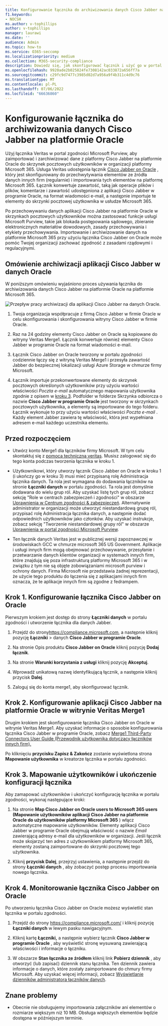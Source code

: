 ```yaml
---
title: Konfigurowanie łącznika do archiwizowania danych Cisco Jabber na platformie Oracle na platformie Microsoft 365
f1.keywords:
- NOCSH
ms.author: v-tophillips
author: v-tophillips
manager: laurawi
ms.date: ''
audience: Admin
ms.topic: how-to
ms.service: O365-seccomp
ms.localizationpriority: medium
ms.collection: M365-security-compliance
description: Dowiedz się, jak skonfigurować łącznik i użyć go w portal zgodności Microsoft Purview, aby zaimportować i zarchiwizować dane z aplikacji Cisco Jabber na platformie Oracle na platformę Microsoft 365.
ms.openlocfilehash: 9920ade2b025824fe7308142ac033872a656ff7a
ms.sourcegitcommit: c29fc9d7477c3985d02d7a956a9f4b311c4d9c76
ms.translationtype: MT
ms.contentlocale: pl-PL
ms.lasthandoff: 07/06/2022
ms.locfileid: "66636860"
---
```

# <a name="set-up-a-connector-to-archive-cisco-jabber-on-oracle-data"></a>Konfigurowanie łącznika do archiwizowania danych Cisco Jabber na platformie Oracle

Użyj łącznika Veritas w portal zgodności Microsoft Purview, aby zaimportować i zarchiwizować dane z platformy Cisco Jabber na platformie Oracle do skrzynek pocztowych użytkowników w organizacji platformy Microsoft 365. Usługa Veritas udostępnia łącznik [Cisco Jabber on Oracle](https://www.veritas.com/insights/merge1/jabber) , który jest skonfigurowany do przechwytywania elementów ze źródła danych innych firm (regularnie) i importowania tych elementów na platformę Microsoft 365. Łącznik konwertuje zawartość, taką jak operacje plików i plików, komentarze i zawartość udostępniona z aplikacji Cisco Jabber w programie Oracle, na format wiadomości e-mail, a następnie importuje te elementy do skrzynki pocztowej użytkownika w usłudze Microsoft 365.

Po przechowywaniu danych aplikacji Cisco Jabber na platformie Oracle w skrzynkach pocztowych użytkowników można zastosować funkcje usługi Microsoft Purview, takie jak blokada postępowania sądowego, zbieranie elektronicznych materiałów dowodowych, zasady przechowywania i etykiety przechowywania. Importowanie i archiwizowanie danych na platformie Microsoft 365 przy użyciu łącznika Cisco Jabber on Oracle może pomóc Twojej organizacji zachować zgodność z zasadami rządowymi i regulacyjnymi.

## <a name="overview-of-archiving-cisco-jabber-on-oracle-data"></a>Omówienie archiwizacji aplikacji Cisco Jabber w danych Oracle

W poniższym omówieniu wyjaśniono proces używania łącznika do archiwizowania danych Cisco Jabber na platformie Oracle na platformie Microsoft 365.

![Przepływ pracy archiwizacji dla aplikacji Cisco Jabber na danych Oracle.](../media/CiscoJabberOnOracleConnectorWorkflow.png)

1. Twoja organizacja współpracuje z firmą Cisco Jabber w firmie Oracle w celu skonfigurowania i skonfigurowania witryny Cisco Jabber w firmie Oracle.

2. Raz na 24 godziny elementy Cisco Jabber on Oracle są kopiowane do witryny Veritas Merge1. Łącznik konwertuje również elementy Cisco Jabber w programie Oracle na format wiadomości e-mail.

3. Łącznik Cisco Jabber on Oracle tworzony w portalu zgodności codziennie łączy się z witryną Veritas Merge1 i przesyła zawartość Jabber do bezpiecznej lokalizacji usługi Azure Storage w chmurze firmy Microsoft.

4. Łącznik importuje przekonwertowane elementy do skrzynek pocztowych określonych użytkowników przy użyciu wartości właściwości *Poczta e-mail* automatycznego mapowania użytkownika zgodnie z opisem w [kroku 3](#step-3-map-users-and-complete-the-connector-setup). Podfolder w folderze Skrzynka odbiorcza o nazwie **Cisco Jabber w programie Oracle** jest tworzony w skrzynkach pocztowych użytkownika, a elementy są importowane do tego folderu. Łącznik wykonuje to przy użyciu wartości właściwości *Poczta e-mail* . Każdy element Jabber zawiera tę właściwość, która jest wypełniana adresem e-mail każdego uczestnika elementu.

## <a name="before-you-begin"></a>Przed rozpoczęciem

- Utwórz konto Merge1 dla łączników firmy Microsoft. W tym celu skontaktuj się z [pomocą techniczną veritas](https://www.veritas.com/content/support/en_US). Musisz zalogować się do tego konta podczas tworzenia łącznika w kroku 1.

- Użytkownikowi, który utworzy łącznik Cisco Jabber on Oracle w kroku 1 (i ukończy go w kroku 3) musi mieć przypisaną rolę Administracja łącznika danych. Ta rola jest wymagana do dodawania łączników na stronie **Łączniki danych** w portalu zgodności. Ta rola jest domyślnie dodawana do wielu grup ról. Aby uzyskać listę tych grup ról, zobacz sekcję "Role w centrach zabezpieczeń i zgodności" w obszarze [Uprawnienia w Centrum zgodności & zabezpieczeń](../security/office-365-security/permissions-in-the-security-and-compliance-center.md#roles-in-the-security--compliance-center). Alternatywnie administrator w organizacji może utworzyć niestandardową grupę ról, przypisać rolę Administracja łącznika danych, a następnie dodać odpowiednich użytkowników jako członków. Aby uzyskać instrukcje, zobacz sekcję "Tworzenie niestandardowej grupy ról" w obszarze [Uprawnienia w portal zgodności Microsoft Purview](microsoft-365-compliance-center-permissions.md#create-a-custom-role-group).

- Ten łącznik danych Veritas jest w publicznej wersji zapoznawczej w środowiskach GCC w chmurze microsoft 365 US Government. Aplikacje i usługi innych firm mogą obejmować przechowywanie, przesyłanie i przetwarzanie danych klientów organizacji w systemach innych firm, które znajdują się poza infrastrukturą platformy Microsoft 365 i w związku z tym nie są objęte zobowiązaniami microsoft purview i ochrony danych. Firma Microsoft nie przedstawia żadnej reprezentacji, że użycie tego produktu do łączenia się z aplikacjami innych firm oznacza, że te aplikacje innych firm są zgodne z fedrampem.

## <a name="step-1-set-up-the-cisco-jabber-on-oracle-connector"></a>Krok 1. Konfigurowanie łącznika Cisco Jabber on Oracle

Pierwszym krokiem jest dostęp do strony **Łączniki danych** w portalu zgodności i utworzenie łącznika dla danych Jabber.

1. Przejdź do strony<https://compliance.microsoft.com>, a następnie kliknij pozycję **Łączniki** >  danych **Cisco Jabber w programie Oracle**.

2. Na stronie Opis produktu **Cisco Jabber on Oracle** kliknij pozycję **Dodaj łącznik**.

3. Na stronie **Warunki korzystania z usługi** kliknij pozycję **Akceptuj**.

4. Wprowadź unikatową nazwę identyfikującą łącznik, a następnie kliknij przycisk **Dalej**.

5. Zaloguj się do konta merge1, aby skonfigurować łącznik.

## <a name="step-2-configure-the-cisco-jabber-on-oracle-on-the-veritas-merge1-site"></a>Krok 2. Konfigurowanie aplikacji Cisco Jabber na platformie Oracle w witrynie Veritas Merge1

Drugim krokiem jest skonfigurowanie łącznika Cisco Jabber on Oracle w witrynie Veritas Merge1. Aby uzyskać informacje o sposobie konfigurowania łącznika Cisco Jabber w programie Oracle, zobacz [Merge1 Third-Party Connectors User Guide (Przewodnik użytkownika dotyczący łączników innych firm).](https://docs.ms.merge1.globanetportal.com/Merge1%20Third-Party%20Connectors%20Cisco%20Jabber%20on%20Oracle%20User%20Guide.pdf)

Po kliknięciu **przycisku Zapisz & Zakończ** zostanie wyświetlona strona **Mapowanie użytkownika** w kreatorze łącznika w portalu zgodności.

## <a name="step-3-map-users-and-complete-the-connector-setup"></a>Krok 3. Mapowanie użytkowników i ukończenie konfiguracji łącznika

Aby zamapować użytkowników i ukończyć konfigurację łącznika w portalu zgodności, wykonaj następujące kroki:

1. Na stronie **Map Cisco Jabber on Oracle users to Microsoft 365 users (Mapowanie użytkowników aplikacji Cisco Jabber na platformie Oracle do użytkowników platformy Microsoft 365** ) włącz automatyczne mapowanie użytkowników. Elementy aplikacji Cisco Jabber w programie Oracle obejmują właściwość o nazwie *Email* zawierającą adresy e-mail dla użytkowników w organizacji. Jeśli łącznik może skojarzyć ten adres z użytkownikiem platformy Microsoft 365, elementy zostaną zaimportowane do skrzynki pocztowej tego użytkownika.

2. Kliknij **przycisk Dalej**, przejrzyj ustawienia, a następnie przejdź do strony **Łączniki danych** , aby zobaczyć postęp procesu importowania nowego łącznika.

## <a name="step-4-monitor-the-cisco-jabber-on-oracle-connector"></a>Krok 4. Monitorowanie łącznika Cisco Jabber on Oracle

Po utworzeniu łącznika Cisco Jabber on Oracle możesz wyświetlić stan łącznika w portalu zgodności.

1. Przejdź do strony <https://compliance.microsoft.com/> i kliknij pozycję **Łączniki danych** w lewym pasku nawigacyjnym.

2. Kliknij kartę **Łączniki,** a następnie wybierz łącznik **Cisco Jabber w programie Oracle** , aby wyświetlić stronę wysuwaną zawierającą właściwości i informacje o łączniku.

3. W obszarze **Stan łącznika ze źródłem** kliknij link **Pobierz dziennik** , aby otworzyć (lub zapisać) dziennik stanu łącznika. Ten dziennik zawiera informacje o danych, które zostały zaimportowane do chmury firmy Microsoft. Aby uzyskać więcej informacji, zobacz [Wyświetlanie dzienników administratora łączników danych](data-connector-admin-logs.md).

## <a name="known-issues"></a>Znane problemy

- Obecnie nie obsługujemy importowania załączników ani elementów o rozmiarze większym niż 10 MB. Obsługa większych elementów będzie dostępna w późniejszym terminie.
